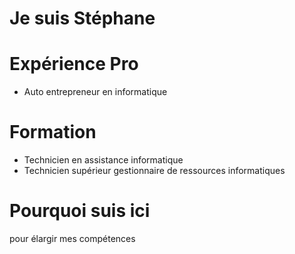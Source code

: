# Je suis Stéphane

# Expérience Pro

* Auto entrepreneur en informatique

# Formation

* Technicien en assistance informatique
* Technicien supérieur gestionnaire de ressources informatiques

# Pourquoi suis ici

pour élargir mes compétences